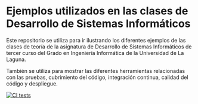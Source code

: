 # Ejemplos utilizados en las clases de Desarrollo de Sistemas Informáticos

Este repositorio se utiliza para ir ilustrando los diferentes ejemplos de las
clases de teoría de la asignatura de Desarrollo de Sistemas Informáticos de tercer
curso del Grado en Ingeniería Informática de la Universidad de La Laguna.

También se utiliza para mostrar las diferentes herramientas relacionadas con las pruebas,
cubrimiento del código, integración continua, calidad del código y despliegue.

[![CI tests](https://github.com/ULL-ESIT-INF-DSI-2425/theory-examples/actions/workflows/ci.yml/badge.svg)](https://github.com/ULL-ESIT-INF-DSI-2425/theory-examples/actions/workflows/ci.yml)
